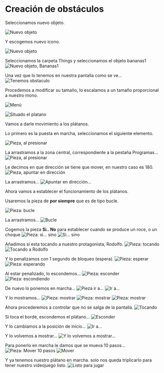 # Creación de obstáculos


Seleccionamos nuevo objeto.

![Nuevo objeto](../img/Tema4_obstaculos_nuevo.png)


Y escogemos nuevo icono.

![Nuevo objeto](../img/Tema4_obstaculos_nuevo2.png)

Seleccionamos la carpeta Things y seleccionamos el objeto bananas1
![Nuevo objeto, Bananas1](../img/Tema4_obstaculos_nuevo3.png)

Una vez que lo tenemos en nuestra pantalla como se ve...
![Tenemos obstaculo](../img/Tema4_obstaculos_nuevo4.png)

Procedemos a modificar su tamaño, lo escalamos a un tamaño proporcional a nuestro mono.

![Menú](../img/Tema4_obstaculos_menu.png)

![Situado el platano](../img/Tema4_obstaculos_monkeybanana.png)

Vamos a darle movimiento a los plátanos.

Lo primero es la puesta en marcha, seleccionamos el siguiente elemento.

![Pieza, al presionar](../img/Tema4_obstaculos_alpresionar.png)


La arrastramos a la zona central, correspondiente a la pestaña Programas...
![Pieza, al presionar](../img/Tema4_obstaculos_alpresionar2.png)

Le decimos en que dirección se tiene que mover, en nuestro caso es 180.
![Pieza, apuntar en dirección](../img/Tema4_obstaculos_direccion.png)

La arrastramos...
![Apuntar en dirección...](../img/Tema4_obstaculos_direccion2.png)

Ahora vamos a establecer el funcionamiento de los plátanos.

Usaremos la pieza de **por siempre** que es de tipo bucle.

![Pieza: bucle](../img/Tema4_obstaculos_piezabucle.png)

La arrastramos...
![Bucle](../img/Tema4_obstaculos_piezabucle2.png)

Cogemos la pieza **Si.. No** para establecer cuando se produce un roce, o un choque
![Pieza: si... sino](../img/Tema4_obstaculos_piezaifelse.png)
![Si... sino](../img/Tema4_obstaculos_piezaifelse2.png)

Añadimos si esta tocando a nuestro protagonista, Rodolfo.
![Pieza: tocando](../img/Tema4_obstaculos_piezatouch.png)
![Tocando a Rodolfo](../img/Tema4_obstaculos_piezatouch2.png)

Y lo penalizamos con 1 segundo de bloqueo (espera).
![Pieza: esperar](../img/Tema4_obstaculos_piezawait.png)
![Pieza: esperando](../img/Tema4_obstaculos_piezawait2.png)

Al estar penalizado, lo escondemos...
![Pieza: esconder](../img/Tema4_obstaculos_piezahide.png)
![Pieza: escondiendo](../img/Tema4_obstaculos_piezahide2.png)

De nuevo lo ponemos en marcha...
![Pieza ir a...](../img/Tema4_obstaculos_piezamoveto.png)
![Ir a...](../img/Tema4_obstaculos_piezamoveto2.png)

Y lo mostramos...
![Pieza: mostrar](../img/Tema4_obstaculos_piezashow.png)
![Pieza: mostrar](../img/Tema4_obstaculos_piezashow2.png)
![Pieza: mostrar](../img/Tema4_obstaculos_piezashow3.png)

Ahora procederemos a controlar que no se salga de la pantalla.
![Tocando](../img/Tema4_obstaculos_piezatouching.png)

Si toca el borde, escondemos el plátano...
![Esconder](../img/Tema4_obstaculos_piezatouching2.png)

Y lo cambiamos a la posición de inicio...
![Ir a...](../img/Tema4_obstaculos_piezatouching3.png)

Y lo volvemos a mostrar...
![Y lo volvemos a mostrar...](../img/Tema4_obstaculos_piezatouching4.png)

Para ponerlo en marcha le damos que se mueva 10 pasos...
![Pieza: Mover 10 pasos](../img/Tema4_obstaculos_piezamove.png)
![Mover](../img/Tema4_obstaculos_piezamove2.png)

Y ya tenemos nuestro plátano en marcha. solo nos queda triplicarlo para tener nuestro videojuego listo.
![Listo para jugar](../img/Tema4_obstaculos_listojugar.png)
